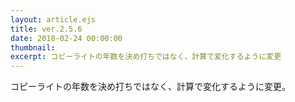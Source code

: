 ```yaml
---
layout: article.ejs
title: ver.2.5.6
date: 2018-02-24 00:00:00
thumbnail: 
excerpt: コピーライトの年数を決め打ちではなく、計算で変化するように変更
---
```


コピーライトの年数を決め打ちではなく、計算で変化するように変更。

